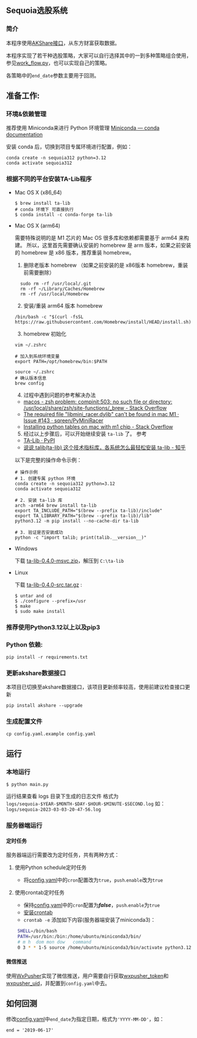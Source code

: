 ## Sequoia选股系统
### 简介
本程序使用[AKShare接口](https://github.com/akfamily/akshare)，从东方财富获取数据。

本程序实现了若干种选股策略，大家可以自行选择其中的一到多种策略组合使用，参见[work_flow.py](https://github.com/sngyai/Sequoia/blob/master/work_flow.py#L28-L38)，也可以实现自己的策略。

各策略中的`end_date`参数主要用于回测。

## 准备工作:
###  环境&依赖管理
推荐使用 Miniconda来进行 Python 环境管理 [Miniconda — conda documentation](https://docs.conda.io/en/latest/miniconda.html)

安装 conda 后，切换到项目专属环境进行配置，例如：
```
conda create -n sequoia312 python=3.12
conda activate sequoia312
```

 ### 根据不同的平台安装TA-Lib程序

* Mac OS X  (x86_64)

    ```  
    $ brew install ta-lib    
    # conda 环境下 可直接执行
    $ conda install -c conda-forge ta-lib
    ``` 

* Mac OS X (arm64)

    需要特殊说明的是
    M1 芯片的 Mac OS 很多库和依赖都需要基于 arm64 来构建。
    所以，这里首先需要确认安装的 homebrew 是 arm 版本，如果之前安装的 homebrew 是 x86 版本，推荐重装 homebrew。
  1. 删除老版本 homebrew （如果之前安装的是 x86版本 homebrew，重装前需要删除）
    ```
      sudo rm -rf /usr/local/.git
      rm -rf ~/Library/Caches/Homebrew
      rm -rf /usr/local/Homebrew 
    ```

  2. 安装/重装 arm64 版本 homebrew
    ```
    /bin/bash -c "$(curl -fsSL https://raw.githubusercontent.com/Homebrew/install/HEAD/install.sh)"
    ```

   3. homebrew 初始化
    ```
    vim ~/.zshrc
    
    # 加入到系统环境变量
    export PATH=/opt/homebrew/bin:$PATH
    
    source ~/.zshrc
    # 确认版本信息
    brew config 
    ```
  4. 过程中遇到问题的参考解决办法
  - [macos - zsh problem: compinit:503: no such file or directory: /usr/local/share/zsh/site-functions/_brew - Stack Overflow](https://stackoverflow.com/questions/65747286/zsh-problem-compinit503-no-such-file-or-directory-usr-local-share-zsh-site)
  - [The required file "libmini_racer.dylib" can't be found in mac M1 · Issue #143 · sqreen/PyMiniRacer](https://github.com/sqreen/PyMiniRacer/issues/143)
  - [Installing python tables on mac with m1 chip - Stack Overflow](https://stackoverflow.com/questions/65839750/installing-python-tables-on-mac-with-m1-chip)

  5. 经过以上步骤后，可以开始继续安装 `ta-lib` 了。 参考
  - [TA-Lib · PyPI](https://pypi.org/project/TA-Lib/)
  - [说说 talib(ta-lib) 这个技术指标库，各系统怎么最轻松安装 ta-lib - 知乎](https://zhuanlan.zhihu.com/p/546720500)

  以下是完整的操作命令示例：

    ```
    # 操作示例
    # 1. 创建专属 python 环境
    conda create -n sequoia312 python=3.12
    conda activate sequoia312
    
    # 2. 安装 ta-lib 库
    arch -arm64 brew install ta-lib
    export TA_INCLUDE_PATH="$(brew --prefix ta-lib)/include"
    export TA_LIBRARY_PATH="$(brew --prefix ta-lib)/lib"
    python3.12 -m pip install --no-cache-dir ta-lib
    
    # 3. 验证是否安装成功
    python -c "import talib; print(talib.__version__)"
    ```

* Windows

    下载 [ta-lib-0.4.0-msvc.zip](http://prdownloads.sourceforge.net/ta-lib/ta-lib-0.4.0-msvc.zip)，解压到 ``C:\ta-lib``



* Linux

    下载 [ta-lib-0.4.0-src.tar.gz](http://prdownloads.sourceforge.net/ta-lib/ta-lib-0.4.0-src.tar.gz) :
    ```
    $ untar and cd
    $ ./configure --prefix=/usr
    $ make
    $ sudo make install
    ```
 ### 推荐使用Python3.12以上以及pip3
 ### Python 依赖:
 ```
 pip install -r requirements.txt 
 ```
 ### 更新akshare数据接口
 本项目已切换至akshare数据接口，该项目更新频率较高，使用前建议检查接口更新
``` 
pip install akshare --upgrade
```
 ### 生成配置文件

```
cp config.yaml.example config.yaml
```
## 运行
### 本地运行
```
$ python main.py
```
运行结果查看 logs 目录下生成的日志文件 格式为 `logs/sequoia-$YEAR-$MONTH-$DAY-$HOUR-$MINUTE-$SECOND.log`
如：`logs/sequoia-2023-03-03-20-47-56.log`

### 服务器端运行
#### 定时任务
服务器端运行需要改为定时任务，共有两种方式：
1. 使用Python schedule定时任务
   * 将[config.yaml](config.yaml.example)中的`cron`配置改为`true`，`push`.`enable`改为`true`

2. 使用crontab定时任务
   * 保持[config.yaml](config.yaml.example)中的`cron`配置为***false***，`push`.`enable`为`true`
   * [安装crontab](https://www.digitalocean.com/community/tutorials/how-to-use-cron-to-automate-tasks-ubuntu-1804)
   * `crontab -e` 添加如下内容(服务器端安装了miniconda3)：
   ```bash
    SHELL=/bin/bash
    PATH=/usr/bin:/bin:/home/ubuntu/miniconda3/bin/
    # m h  dom mon dow   command
    0 3 * * 1-5 source /home/ubuntu/miniconda3/bin/activate python3.12; python3 /home/ubuntu/Sequoia/main.py >> /home/ubuntu/Sequoia/sequoia.log; source /home/ubuntu/miniconda3/bin/deactivate
   ```
#### 微信推送
使用[WxPusher](https://wxpusher.zjiecode.com/docs/#/)实现了微信推送，用户需要自行获取[wxpusher_token](https://wxpusher.zjiecode.com/docs/#/?id=%e8%8e%b7%e5%8f%96apptoken)和[wxpusher_uid](https://wxpusher.zjiecode.com/docs/#/?id=%e8%8e%b7%e5%8f%96uid)，并配置到`config.yaml`中去。


## 如何回测
修改[config.yaml](config.yaml.example)中`end_date`为指定日期，格式为`'YYYY-MM-DD'`，如：
```
end = '2019-06-17'
```